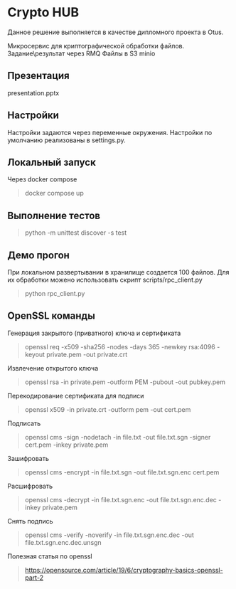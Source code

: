# Crypto HUB

Данное решение выполняется в качестве дипломного проекта в Otus.

Микросервис для криптографической обработки файлов.
Задание\результат через RMQ
Файлы в S3 minio

## Презентация

presentation.pptx

## Настройки

Настройки задаются через переменные окружения.
Настройки по умолчанию реализованы в settings.py.

## Локальный запуск

Через docker compose
> docker compose up

## Выполнение тестов
>
>python -m unittest discover -s test

## Демо прогон

При локальном развертывании в хранилище создается 100 файлов.
Для их обработки можено использовать скрипт scripts/rpc_client.py
> python rpc_client.py

## OpenSSL команды

Генерация закрытого (приватного) ключа и сертификата
>openssl req -x509 -sha256 -nodes -days 365 -newkey rsa:4096 -keyout private.pem -out private.crt

Извлечение открытого ключа
>openssl rsa -in private.pem -outform PEM -pubout -out pubkey.pem

Перекодирование сертификата для подписи
>openssl x509 -in private.crt -outform pem -out cert.pem

Подписать
>openssl cms -sign -nodetach -in file.txt -out file.txt.sgn -signer cert.pem -inkey private.pem

Зашифровать
>openssl cms -encrypt -in file.txt.sgn -out file.txt.sgn.enc cert.pem

Расшифровать
>openssl cms -decrypt -in file.txt.sgn.enc -out file.txt.sgn.enc.dec -inkey private.pem

Снять подпись
>openssl cms -verify -noverify -in file.txt.sgn.enc.dec -out file.txt.sgn.enc.dec.unsgn

Полезная статья по openssl
><https://opensource.com/article/19/6/cryptography-basics-openssl-part-2>

